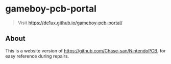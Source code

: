 # gameboy-pcb-portal

> Visit https://de1ux.github.io/gameboy-pcb-portal/

## About

This is a website version of https://github.com/Chase-san/NintendoPCB, for easy reference during repairs.


